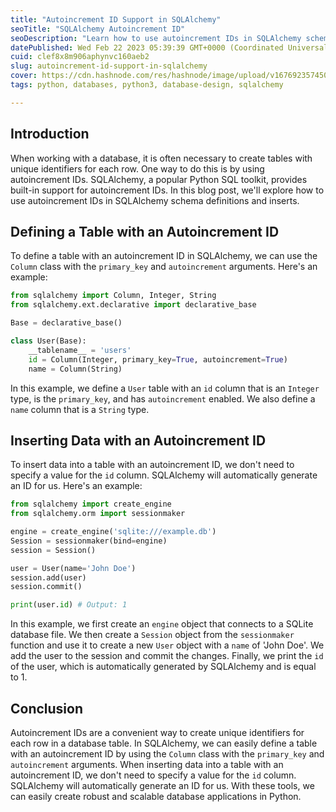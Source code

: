 ```yaml
---
title: "Autoincrement ID Support in SQLAlchemy"
seoTitle: "SQLAlchemy Autoincrement ID"
seoDescription: "Learn how to use autoincrement IDs in SQLAlchemy schema definitions and inserts for efficient database management"
datePublished: Wed Feb 22 2023 05:39:39 GMT+0000 (Coordinated Universal Time)
cuid: clef8x8m906aphynvc160aeb2
slug: autoincrement-id-support-in-sqlalchemy
cover: https://cdn.hashnode.com/res/hashnode/image/upload/v1676923574501/3ca7db33-d9c0-4d87-b60a-a9b6b58e0354.png
tags: python, databases, python3, database-design, sqlalchemy

---
```


## Introduction

When working with a database, it is often necessary to create tables with unique identifiers for each row. One way to do this is by using autoincrement IDs. SQLAlchemy, a popular Python SQL toolkit, provides built-in support for autoincrement IDs. In this blog post, we'll explore how to use autoincrement IDs in SQLAlchemy schema definitions and inserts.

## Defining a Table with an Autoincrement ID

To define a table with an autoincrement ID in SQLAlchemy, we can use the `Column` class with the `primary_key` and `autoincrement` arguments. Here's an example:

```python
from sqlalchemy import Column, Integer, String
from sqlalchemy.ext.declarative import declarative_base

Base = declarative_base()

class User(Base):
    __tablename__ = 'users'
    id = Column(Integer, primary_key=True, autoincrement=True)
    name = Column(String)
```

In this example, we define a `User` table with an `id` column that is an `Integer` type, is the `primary_key`, and has `autoincrement` enabled. We also define a `name` column that is a `String` type.

## Inserting Data with an Autoincrement ID

To insert data into a table with an autoincrement ID, we don't need to specify a value for the `id` column. SQLAlchemy will automatically generate an ID for us. Here's an example:

```python
from sqlalchemy import create_engine
from sqlalchemy.orm import sessionmaker

engine = create_engine('sqlite:///example.db')
Session = sessionmaker(bind=engine)
session = Session()

user = User(name='John Doe')
session.add(user)
session.commit()

print(user.id) # Output: 1
```

In this example, we first create an `engine` object that connects to a SQLite database file. We then create a `Session` object from the `sessionmaker` function and use it to create a new `User` object with a `name` of 'John Doe'. We add the user to the session and commit the changes. Finally, we print the `id` of the user, which is automatically generated by SQLAlchemy and is equal to 1.

## Conclusion

Autoincrement IDs are a convenient way to create unique identifiers for each row in a database table. In SQLAlchemy, we can easily define a table with an autoincrement ID by using the `Column` class with the `primary_key` and `autoincrement` arguments. When inserting data into a table with an autoincrement ID, we don't need to specify a value for the `id` column. SQLAlchemy will automatically generate an ID for us. With these tools, we can easily create robust and scalable database applications in Python.